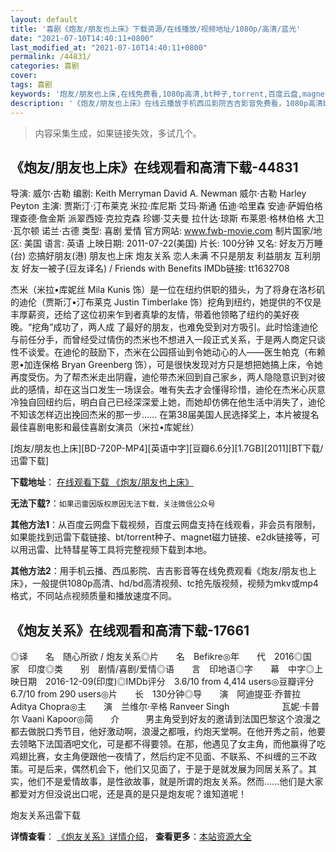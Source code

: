 ```yaml
---
layout: default
title: '喜剧《炮友/朋友也上床》下载资源/在线播放/视频地址/1080p/高清/蓝光'
date: "2021-07-10T14:40:11+0800"
last_modified_at: "2021-07-10T14:40:11+0800"
permalink: /44831/
categories: 喜剧
cover:
tags: 喜剧
keywords: '炮友/朋友也上床,在线免费看,1080p高清,bt种子,torrent,百度云盘,magnet,磁力链,迅雷下载资源'
description: '《炮友/朋友也上床》在线云播放手机西瓜影院吉吉影音免费看，1080p高清bd/hd未删减完整版和tc抢先枪版，mkv/mp4格式，附带bt/torrent种子、magnet/磁力链、百度云盘、网盘资源迅雷下载链接'
---
```


>内容采集生成，如果链接失效，多试几个。


## 《炮友/朋友也上床》在线观看和高清下载-44831

导演: 威尔·古勒 编剧: Keith Merryman David A. Newman 威尔·古勒 Harley Peyton 主演: 贾斯汀·汀布莱克 米拉·库尼斯 艾玛·斯通 伍迪·哈里森 安迪·萨姆伯格 理查德·詹金斯 派翠西娅·克拉克森 珍娜·艾夫曼 拉什达·琼斯 布莱恩·格林伯格 大卫·瓦尔顿 诺兰·古德 类型: 喜剧 爱情 官方网站: www.fwb-movie.com 制片国家/地区: 美国 语言: 英语 上映日期: 2011-07-22(美国) 片长: 100分钟 又名: 好友万万睡(台) 恋搞好朋友(港) 朋友也上床 炮友关系 恋人未满 不只是朋友 利益朋友 互利朋友 好友一被子(豆友译名) / Friends with Benefits IMDb链接: tt1632708

杰米（米拉•库妮丝 Mila Kunis 饰）是一位在纽约供职的猎头，为了将身在洛杉矶的迪伦（贾斯汀•汀布莱克 Justin Timberlake 饰）挖角到纽约，她提供的不仅是丰厚薪资，还给了这位初来乍到者真挚的友情，带着他领略了纽约的美好夜晚。“挖角”成功了，两人成 了最好的朋友，也难免受到对方吸引。此时恰逢迪伦与前任分手，而曾经受过情伤的杰米也不想进入一段正式关系，于是两人商定只谈性不谈爱。在迪伦的鼓励下，杰米在公园搭讪到令她动心的人——医生帕克（布赖恩•加连保格 Bryan Greenberg 饰），可是很快发现对方只是想把她搞上床，令她再度受伤。为了帮杰米走出阴霾，迪伦带杰米回到自己家乡，两人隐隐意识到对彼此的感情，却在这当口发生一场误会。唯有失去才会懂得珍惜，迪伦在杰米心灰意冷独自回纽约后，明白自己已经深深爱上她，而她却仿佛在他生活中消失了，迪伦不知该怎样迈出挽回杰米的那一步…… 在第38届美国人民选择奖上，本片被提名最佳喜剧电影和最佳喜剧女演员（米拉•库妮丝）


[炮友/朋友也上床][BD-720P-MP4][英语中字][豆瓣6.6分][1.7GB][2011][BT下载/迅雷下载]

**下载地址**： [在线观看下载 《炮友/朋友也上床》](https://www.btdx8.com/torrent/friends_with_benefits_2011.html) 


**无法下载?**：`如果迅雷因版权原因无法下载，关注微信公众号 `

**其他方法1**：从百度云网盘下载视频，百度云网盘支持在线观看，非会员有限制，如果能找到迅雷下载链接、bt/torrent种子、magnet磁力链接、e2dk链接等，可以用迅雷、比特彗星等工具将完整视频下载到本地。

**其他方法2**：用手机云播、西瓜影院、吉吉影音等在线免费观看《炮友/朋友也上床》，一般提供1080p高清、hd/bd高清视频、tc抢先版视频，视频为mkv或mp4格式，不同站点视频质量和播放速度不同。


## 《炮友关系》在线观看和高清下载-17661

◎译　　名　随心所欲 / 炮友关系◎片　　名　Befikre◎年　　代　2016◎国　　家　印度◎类　　别　剧情/喜剧/爱情◎语　　言　印地语◎字　　幕　中字◎上映日期　2016-12-09(印度)◎IMDb评分　3.6/10 from 4,414 users◎豆瓣评分　6.7/10 from 290 users◎片　　长　130分钟◎导　　演　阿迪提亚·乔普拉 Aditya Chopra◎主　　演　兰维尔·辛格 Ranveer Singh　　　　　　瓦妮·卡普尔 Vaani Kapoor◎简　　介　　　男主角受到好友的邀请到法国巴黎这个浪漫之都去做脱口秀节目，他好激动啊，浪漫之都哦，约炮天堂啊。在他开秀之前，他要去领略下法国酒吧文化，可是都不得要领。在那，他遇见了女主角，而他赢得了吃鸡翅比赛，女主角便跟他一夜情了，然后约定不见面、不联系、不纠缠的三不政策。可是后来，偶然机会下，他们又见面了，于是于是就发展为同居关系了。其实，他们不是爱情故事，是性欲故事，就是所谓的炮友关系。然而......他们是大家都爱对方但没说出口呢，还是真的是只是炮友呢？谁知道呢！


炮友关系迅雷下载

**详情查看**： [《炮友关系》详情介绍](/movie/17661/)， **查看更多**：[本站资源大全](/movie/t/all/)

